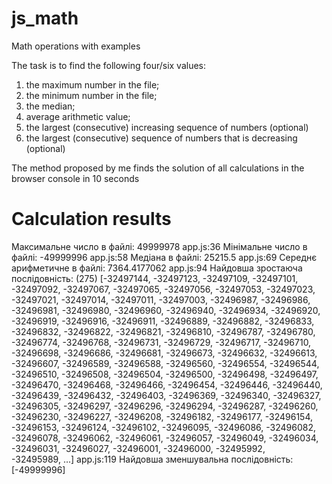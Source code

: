 # js_math
Math operations with examples


The task is to find the following four/six values:
  1. the maximum number in the file;
  2. the minimum number in the file;
  3. the median;
  4. average arithmetic value;
  5. the largest (consecutive) increasing sequence of numbers (optional)
  6. the largest (consecutive) sequence of numbers that is decreasing (optional)


The method proposed by me finds the solution of all calculations in the browser console in 10 seconds

# Calculation results

Максимальне число в файлі: 49999978
app.js:36 Мінімальне число в файлі: -49999996
app.js:58 Медіана в файлі: 25215.5
app.js:69 Середнє арифметичне в файлі: 7364.4177062
app.js:94 Найдовша зростаюча послідовність: (275) [-32497144, -32497123, -32497109, -32497101, -32497092, -32497067, -32497065, -32497056, -32497053, -32497023, -32497021, -32497014, -32497011, -32497003, -32496987, -32496986, -32496981, -32496980, -32496960, -32496940, -32496934, -32496920, -32496919, -32496916, -32496911, -32496889, -32496882, -32496833, -32496832, -32496822, -32496821, -32496810, -32496787, -32496780, -32496774, -32496768, -32496731, -32496729, -32496717, -32496710, -32496698, -32496686, -32496681, -32496673, -32496632, -32496613, -32496607, -32496589, -32496588, -32496560, -32496554, -32496544, -32496510, -32496508, -32496504, -32496500, -32496498, -32496497, -32496470, -32496468, -32496466, -32496454, -32496446, -32496440, -32496439, -32496432, -32496403, -32496369, -32496340, -32496327, -32496305, -32496297, -32496296, -32496294, -32496287, -32496260, -32496230, -32496227, -32496208, -32496182, -32496177, -32496154, -32496153, -32496124, -32496102, -32496095, -32496086, -32496082, -32496078, -32496062, -32496061, -32496057, -32496049, -32496034, -32496031, -32496027, -32496001, -32496000, -32495992, -32495989, …]
app.js:119 Найдовша зменшувальна послідовність: [-49999996]